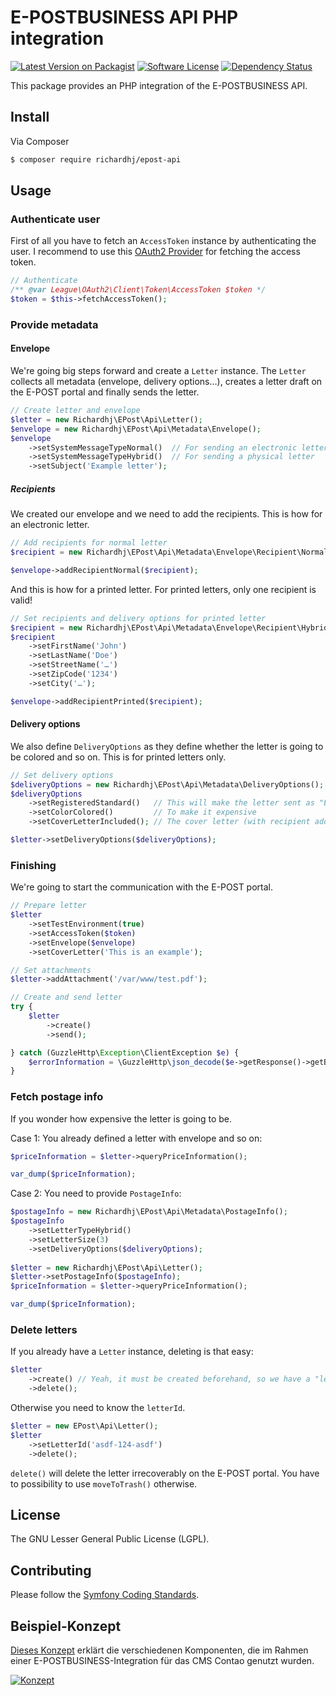 # E-POSTBUSINESS API PHP integration

[![Latest Version on Packagist][ico-version]][link-packagist]
[![Software License][ico-license]]()
[![Dependency Status][ico-dependencies]][link-dependencies]

This package provides an PHP integration of the E-POSTBUSINESS API.

## Install

Via Composer

``` bash
$ composer require richardhj/epost-api
```

## Usage

### Authenticate user

First of all you have to fetch an `AccessToken` instance by authenticating the user. I recommend to use this
[OAuth2 Provider](https://github.com/richardhj/oauth2-epost) for fetching the access token.

```php
// Authenticate
/** @var League\OAuth2\Client\Token\AccessToken $token */
$token = $this->fetchAccessToken();
```

### Provide metadata
#### Envelope

We're going big steps forward and create a `Letter` instance. The `Letter` collects all metadata (envelope, delivery
options…), creates a letter draft on the E-POST portal and finally sends the letter.

```php
// Create letter and envelope
$letter = new Richardhj\EPost\Api\Letter();
$envelope = new Richardhj\EPost\Api\Metadata\Envelope();
$envelope
    ->setSystemMessageTypeNormal()  // For sending an electronic letter *OR*
    ->setSystemMessageTypeHybrid()  // For sending a physical letter
    ->setSubject('Example letter');
```

##### Recipients
We created our envelope and we need to add the recipients. This is how for an electronic letter.

```php
// Add recipients for normal letter
$recipient = new Richardhj\EPost\Api\Metadata\Envelope\Recipient\Normal::createFromFriendlyEmail('John Doe <doe@example.com>');

$envelope->addRecipientNormal($recipient);
```

And this is how for a printed letter. For printed letters, only one recipient is valid!

```php
// Set recipients and delivery options for printed letter
$recipient = new Richardhj\EPost\Api\Metadata\Envelope\Recipient\Hybrid();
$recipient
    ->setFirstName('John')
    ->setLastName('Doe')
    ->setStreetName('…')
    ->setZipCode('1234')
    ->setCity('…');

$envelope->addRecipientPrinted($recipient);
```

#### Delivery options
We also define `DeliveryOptions` as they define whether the letter is going to be colored and so on. This is for printed
letters only.

```php
// Set delivery options
$deliveryOptions = new Richardhj\EPost\Api\Metadata\DeliveryOptions();
$deliveryOptions
    ->setRegisteredStandard()   // This will make the letter sent as "Einschreiben ohne Optionen"
    ->setColorColored()         // To make it expensive
    ->setCoverLetterIncluded(); // The cover letter (with recipient address block) is included in the attachments

$letter->setDeliveryOptions($deliveryOptions);
```

### Finishing

We're going to start the communication with the E-POST portal.

```php
// Prepare letter
$letter
    ->setTestEnvironment(true)
    ->setAccessToken($token)
    ->setEnvelope($envelope)
    ->setCoverLetter('This is an example');

// Set attachments
$letter->addAttachment('/var/www/test.pdf');

// Create and send letter
try {
    $letter
        ->create()
        ->send();

} catch (GuzzleHttp\Exception\ClientException $e) {
    $errorInformation = \GuzzleHttp\json_decode($e->getResponse()->getBody());
}
```

### Fetch postage info

If you wonder how expensive the letter is going to be.

Case 1: You already defined a letter with envelope and so on:

```php
$priceInformation = $letter->queryPriceInformation();

var_dump($priceInformation);
```

Case 2: You need to provide `PostageInfo`:

```php
$postageInfo = new Richardhj\EPost\Api\Metadata\PostageInfo();
$postageInfo
    ->setLetterTypeHybrid()
    ->setLetterSize(3)
    ->setDeliveryOptions($deliveryOptions);
    
$letter = new Richardhj\EPost\Api\Letter();
$letter->setPostageInfo($postageInfo);
$priceInformation = $letter->queryPriceInformation();

var_dump($priceInformation);
```

### Delete letters

If you already have a `Letter` instance, deleting is that easy:

```php
$letter
    ->create() // Yeah, it must be created beforehand, so we have a "letterId"
    ->delete();
```

Otherwise you need to know the `letterId`.

```php
$letter = new EPost\Api\Letter();
$letter
    ->setLetterId('asdf-124-asdf')
    ->delete();
```

`delete()` will delete the letter irrecoverably on the E-POST portal. You have to possibility to use `moveToTrash()`
otherwise. 

## License

The  GNU Lesser General Public License (LGPL).

## Contributing

Please follow the [Symfony Coding Standards](http://symfony.com/doc/current/contributing/code/standards.html).

## Beispiel-Konzept

[Dieses Konzept][link-concept] erklärt die verschiedenen Komponenten, die im Rahmen einer E-POSTBUSINESS-Integration für
das CMS Contao genutzt wurden.

[![Konzept][image-concept]][link-concept]

[ico-version]: https://img.shields.io/packagist/v/richardhj/epost-api.svg?style=flat-square
[ico-license]: https://img.shields.io/badge/license-LGPL-brightgreen.svg?style=flat-square
[ico-dependencies]: https://www.versioneye.com/php/richardhj:epost-api/badge.svg?style=flat-square

[image-concept]: https://www.dropbox.com/s/rfouu1bidkg62zs/Konzept_Henkenjohann_E-POST-Contao-1.png?dl=1

[link-packagist]: https://packagist.org/packages/richardhj/epost-api
[link-dependencies]: https://www.versioneye.com/php/richardhj:epost-api
[link-concept]: https://www.dropbox.com/s/fd7hl33galgy8jh/Konzept_Henkenjohann_E-POST-Contao.pdf?dl=0

